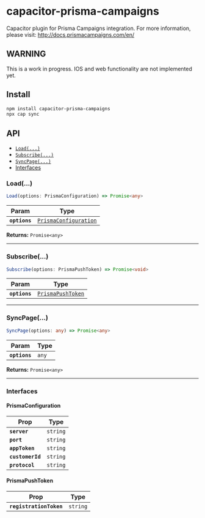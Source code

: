 # capacitor-prisma-campaigns

Capacitor plugin for Prisma Campaigns integration.
For more information, please visit: http://docs.prismacampaigns.com/en/

## WARNING

This is a work in progress. IOS and web functionality are not implemented yet.

## Install

```bash
npm install capacitor-prisma-campaigns
npx cap sync
```

## API

<docgen-index>

* [`Load(...)`](#load)
* [`Subscribe(...)`](#subscribe)
* [`SyncPage(...)`](#syncpage)
* [Interfaces](#interfaces)

</docgen-index>

<docgen-api>
<!--Update the source file JSDoc comments and rerun docgen to update the docs below-->

### Load(...)

```typescript
Load(options: PrismaConfiguration) => Promise<any>
```

| Param         | Type                                                                |
| ------------- | ------------------------------------------------------------------- |
| **`options`** | <code><a href="#prismaconfiguration">PrismaConfiguration</a></code> |

**Returns:** <code>Promise&lt;any&gt;</code>

--------------------


### Subscribe(...)

```typescript
Subscribe(options: PrismaPushToken) => Promise<void>
```

| Param         | Type                                                        |
| ------------- | ----------------------------------------------------------- |
| **`options`** | <code><a href="#prismapushtoken">PrismaPushToken</a></code> |

--------------------


### SyncPage(...)

```typescript
SyncPage(options: any) => Promise<any>
```

| Param         | Type             |
| ------------- | ---------------- |
| **`options`** | <code>any</code> |

**Returns:** <code>Promise&lt;any&gt;</code>

--------------------


### Interfaces


#### PrismaConfiguration

| Prop             | Type                |
| ---------------- | ------------------- |
| **`server`**     | <code>string</code> |
| **`port`**       | <code>string</code> |
| **`appToken`**   | <code>string</code> |
| **`customerId`** | <code>string</code> |
| **`protocol`**   | <code>string</code> |


#### PrismaPushToken

| Prop                    | Type                |
| ----------------------- | ------------------- |
| **`registrationToken`** | <code>string</code> |

</docgen-api>
